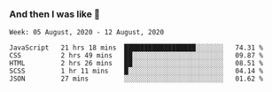  ### And then I was like 🥱
<!--
**Mat2ja/Mat2ja** is a ✨ _special_ ✨ repository because its `README.md` (this file) appears on your GitHub profile.

Here are some ideas to get you started:

- 🔭 I’m currently working on ...
- 🌱 I’m currently learning ...
- 👯 I’m looking to collaborate on ...
- 🤔 I’m looking for help with ...
- 💬 Ask me about ...
- 📫 How to reach me: ...
- 😄 Pronouns: ...
- ⚡ Fun fact: ...
-->

<!--START_SECTION:waka-->
```text
Week: 05 August, 2020 - 12 August, 2020

JavaScript   21 hrs 18 mins  ██████████████████░░░░░░░   74.31 % 
CSS          2 hrs 49 mins   ██░░░░░░░░░░░░░░░░░░░░░░░   09.87 % 
HTML         2 hrs 26 mins   ██░░░░░░░░░░░░░░░░░░░░░░░   08.51 % 
SCSS         1 hr 11 mins    █░░░░░░░░░░░░░░░░░░░░░░░░   04.14 % 
JSON         27 mins         ░░░░░░░░░░░░░░░░░░░░░░░░░   01.62 %
```
<!--END_SECTION:waka-->
